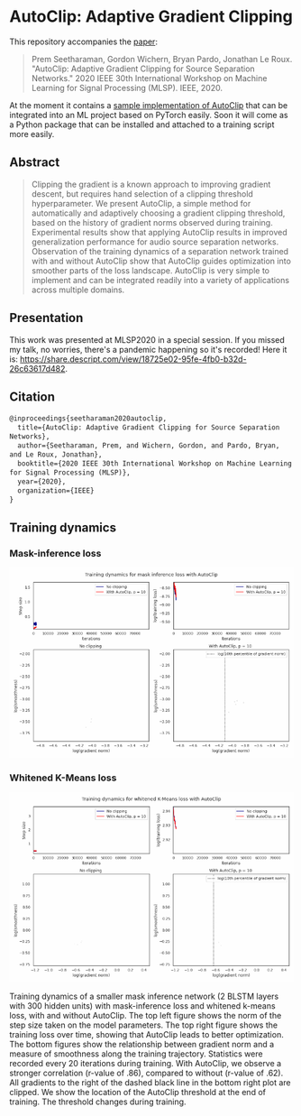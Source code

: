 # AutoClip: Adaptive Gradient Clipping

This repository accompanies the [paper](https://arxiv.org/abs/2007.14469):

> Prem Seetharaman, Gordon Wichern, Bryan Pardo, Jonathan Le Roux. "AutoClip: Adaptive Gradient Clipping for Source Separation Networks." 2020 IEEE 30th International Workshop on Machine Learning for Signal Processing (MLSP). IEEE, 2020.

At the moment it contains a [sample implementation of AutoClip](autoclip.py) that can be integrated into an ML project based on PyTorch easily.
Soon it will come as a Python package that can be installed and attached to a training script more easily.

## Abstract
> Clipping the gradient is a known approach to improving gradient descent, but requires hand selection of a clipping threshold hyperparameter. We present AutoClip, a simple method for automatically and adaptively choosing a gradient clipping threshold, based on the history of gradient norms observed during training. Experimental results show that applying AutoClip results in improved generalization performance for audio source separation networks. Observation of the training dynamics of a separation network trained with and without AutoClip show that AutoClip guides optimization into smoother parts of the loss landscape. AutoClip is very simple to implement and can be integrated readily into a variety of applications across multiple domains.

## Presentation

This work was presented at MLSP2020 in a special session. If you missed my talk, no worries, there's a pandemic happening so it's recorded! Here it is: 
https://share.descript.com/view/18725e02-95fe-4fb0-b32d-26c63617d482.

## Citation
```
@inproceedings{seetharaman2020autoclip,
  title={AutoClip: Adaptive Gradient Clipping for Source Separation Networks},
  author={Seetharaman, Prem, and Wichern, Gordon, and Pardo, Bryan, and Le Roux, Jonathan},
  booktitle={2020 IEEE 30th International Workshop on Machine Learning for Signal Processing (MLSP)},
  year={2020},
  organization={IEEE}
}
```


## Training dynamics

### Mask-inference loss

![](images/mi.gif)

### Whitened K-Means loss

![](images/wkm.gif)

Training dynamics of a smaller mask inference network (2 BLSTM layers with 300 hidden units) with mask-inference loss and whitened k-means loss, with and without AutoClip. The top left figure shows the norm of the step size taken on the model parameters. The top right figure shows the training loss over time, showing that AutoClip leads to better optimization. The bottom figures show the relationship between gradient norm and a measure of smoothness along the training trajectory. Statistics were recorded every 20 iterations during training.  With AutoClip, we observe a stronger correlation (r-value of .86), compared to without (r-value of .62). All gradients to the right of the dashed black line in the bottom right plot are clipped. We show the location of the AutoClip threshold at the end of training. The threshold changes during training.
